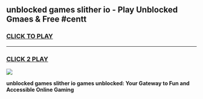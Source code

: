 
## unblocked games slither io - Play Unblocked Gmaes & Free #centt
<h3>
<a href="https://premium.freeplayer.one?title=unblocked_games_slither_io&ref=03M">CLICK TO PLAY</a></h3>
<hr>

<h3>
<a href="https://premium.freeplayer.one?title=unblocked_games_slither_io&ref=03M">CLICK 2 PLAY</a>
  
</h3>

<a href="https://premium.freeplayer.one?title=unblocked_games_slither_io&ref=03M"><img src="https://clearcache.store/games.png"></a>


**unblocked games slither io games unblocked: Your Gateway to Fun and Accessible Online Gaming**
